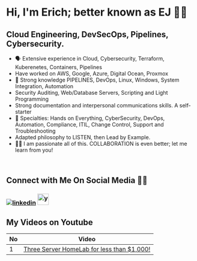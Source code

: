 # Hi, I'm Erich; better known as EJ 👋🏻

## **Cloud Engineering, DevSecOps, Pipelines, Cybersecurity.**
- 🗣 Extensive experience in Cloud, Cybersecurity, Terraform, Kuberenetes, Containers, Pipelines
- Have worked on AWS, Google, Azure, Digital Ocean, Proxmox 
- 🚀 Strong knowledge PIPELINES, DevOps, Linux, Windows, System Integration, Automation
- Security Auditing, Web/Database Servers, Scripting and Light Programming
- Strong documentation and interpersonal communications skills. A self-starter
- 📲 Specialties: Hands on Everything, CyberSecurity, DevOps, Automation, Compliance, ITIL, Change Control, Support and Troubleshooting
- Adapted philosophy to LISTEN, then Lead by Example.
- 🤝🏻 I am passionate all of this.  COLLABORATION is even better; let me learn from you!

<br>

## **Connect with Me On Social Media** 🤝🏻 &nbsp;

<h3 align="left">
<a href="https://www.linkedin.com/in/ejbest/"><img src="https://img.icons8.com/color/30/000000/linkedin.png" alt="linkedin"/></a>
<a href="https://www.youtube.com/@EJBest-DevSecOps" target="_blank"><img src="https://img.icons8.com/color/344/youtube-play.png" alt="youtube" width="30" height="30"/></a>

<br>

## **My Videos on Youtube**

| No  | Video |
| --- | ----------- |
| 1 | [Three Server HomeLab for less than $1,000!](https://www.youtube.com/watch?v=4thPO2f_GkY)

